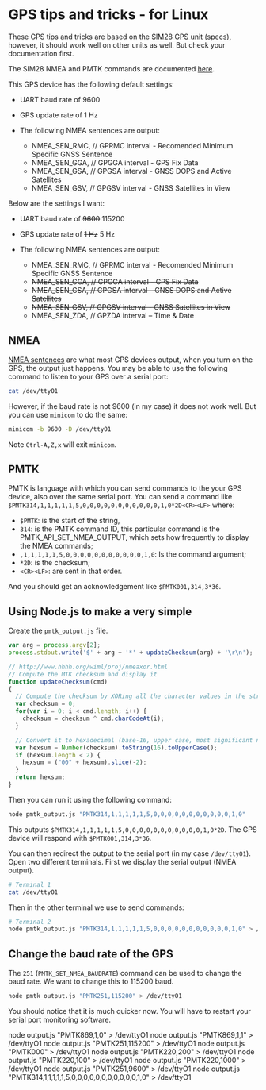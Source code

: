 # GPS tips and tricks - for Linux

These GPS tips and tricks are based on the [SIM28 GPS unit](http://www.simcom.eu/index.php?m=termekek&prime=1&sub=2&id=0000000244) ([specs](http://www.simcom.eu/media/files/SIM28%20Specification_V1208.pdf)), however, it should work well on other units as well.  But check your documentation first.

The SIM28 NMEA and PMTK commands are documented [here](http://www.vis-plus.ee/pdf/SIM28@SIM68R@SIM68V_NMEA_Messages_Specification_V1.01.pdf).

This GPS device has the following default settings:

 - UART baud rate of 9600
 - GPS update rate of 1 Hz
 - The following NMEA sentences are output:
 
      - NMEA_SEN_RMC, // GPRMC interval - Recomended Minimum Specific GNSS Sentence
      - NMEA_SEN_GGA, // GPGGA interval - GPS Fix Data
      - NMEA_SEN_GSA, // GPGSA interval - GNSS DOPS and Active Satellites
      - NMEA_SEN_GSV, // GPGSV interval - GNSS Satellites in View

Below are the settings I want:
 - UART baud rate of ~~9600~~ 115200
 - GPS update rate of ~~1 Hz~~ 5 Hz
 - The following NMEA sentences are output:
 
      - NMEA_SEN_RMC, // GPRMC interval - Recomended Minimum Specific GNSS Sentence
      - ~~NMEA_SEN_GGA, // GPGGA interval - GPS Fix Data~~
      - ~~NMEA_SEN_GSA, // GPGSA interval - GNSS DOPS and Active Satellites~~
      - ~~NMEA_SEN_GSV, // GPGSV interval - GNSS Satellites in View~~
      - NMEA_SEN_ZDA, // GPZDA interval – Time & Date

## NMEA

[NMEA sentences](http://www.gpsinformation.org/dale/nmea.htm) are what most GPS devices output, when you turn on the GPS, the output just happens.  You may be able to use the following command to listen to your GPS over a serial port:

```sh
cat /dev/ttyO1
```

However, if the baud rate is not 9600 (in my case) it does not work well.  But you can use `minicom` to do the same:

```sh
minicom -b 9600 -D /dev/ttyO1
```

Note `Ctrl-A,Z,x` will exit `minicom`.

## PMTK

PMTK is language with which you can send commands to the your GPS device, also over the same serial port.  You can send  a command like `$PMTK314,1,1,1,1,1,5,0,0,0,0,0,0,0,0,0,0,0,1,0*2D<CR><LF>` 
where:
 -  `$PMTK`: is the start of the string,
 -  `314`: is the PMTK command ID, this particular command is the PMTK_API_SET_NMEA_OUTPUT, which sets how frequently to display the NMEA commands;
 -  `,1,1,1,1,1,5,0,0,0,0,0,0,0,0,0,0,0,1,0`: Is the command argument;
 -  `*2D`: is the checksum;
 -  `<CR><LF>`: are sent in that order.

And you should get an acknowledgement like `$PMTK001,314,3*36`.

## Using Node.js to make a very simple 

Create the `pmtk_output.js` file.

```JavaScript
var arg = process.argv[2];
process.stdout.write('$' + arg + '*' + updateChecksum(arg) + '\r\n');

// http://www.hhhh.org/wiml/proj/nmeaxor.html
// Compute the MTK checksum and display it
function updateChecksum(cmd)
{
  // Compute the checksum by XORing all the character values in the string.
  var checksum = 0;
  for(var i = 0; i < cmd.length; i++) {
    checksum = checksum ^ cmd.charCodeAt(i);
  }

  // Convert it to hexadecimal (base-16, upper case, most significant nybble first).
  var hexsum = Number(checksum).toString(16).toUpperCase();
  if (hexsum.length < 2) {
    hexsum = ("00" + hexsum).slice(-2);
  }
  return hexsum;
}
```

Then you can run it using the following command:

```sh
node pmtk_output.js "PMTK314,1,1,1,1,1,5,0,0,0,0,0,0,0,0,0,0,0,1,0"
```

This outputs `$PMTK314,1,1,1,1,1,5,0,0,0,0,0,0,0,0,0,0,0,1,0*2D`.  The GPS device will respond with `$PMTK001,314,3*36`.


You can then redirect the output to the serial port (in my case `/dev/ttyO1`).  Open two different terminals.  First we display the serial output (NMEA output).

```sh
# Terminal 1
cat /dev/ttyO1
```

Then in the other terminal we use to send commands:

```sh
# Terminal 2
node pmtk_output.js "PMTK314,1,1,1,1,1,5,0,0,0,0,0,0,0,0,0,0,0,1,0" > /dev/ttyO1
```

## Change the baud rate of the GPS

The `251` (`PMTK_SET_NMEA_BAUDRATE`) command can be used to change the baud rate.  We want to change this to 115200 baud.

```sh
node pmtk_output.js "PMTK251,115200" > /dev/ttyO1
```

You should notice that it is much quicker now.  You will have to restart your serial port monitoring software.

node output.js "PMTK869,1,0" > /dev/ttyO1
node output.js "PMTK869,1,1" > /dev/ttyO1
node output.js "PMTK251,115200" > /dev/ttyO1
node output.js "PMTK000" > /dev/ttyO1
node output.js "PMTK220,200" > /dev/ttyO1
node output.js "PMTK220,100" > /dev/ttyO1
node output.js "PMTK220,1000" > /dev/ttyO1
node output.js "PMTK251,9600" > /dev/ttyO1
node output.js "PMTK314,1,1,1,1,1,5,0,0,0,0,0,0,0,0,0,0,0,1,0" > /dev/ttyO1


